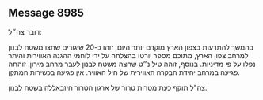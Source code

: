## Message 8985

דובר צה״ל:

בהמשך להתרעות בצפון הארץ מוקדם יותר היום, זוהו כ-20 שיגורים שחצו משטח לבנון למרחב צפון הארץ, מתוכם מספר יורטו בהצלחה על ידי לוחמי ההגנה האווירית והיתר נפלו על פי מדיניות. 
בנוסף, זוהה טיל נ״ט שחצה משטח לבנון לעבר מרחב מירון. זוהתה פגיעה במרחב יחידת הבקרה האווירית של חיל האוויר. אין פגיעה בכשירות המתקן.

צה"ל תוקף כעת מטרות טרור של ארגון הטרור חיזבאללה בשטח לבנון.

